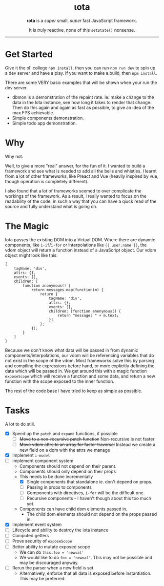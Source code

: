 <h1 align="center">ιota</h1>

<p align="center"><strong>ιota</strong> is a <i>super</i> small, <i>super</i> fast JavaScript framework.</p>
<p align="center">It is <i>truly</i> reactive, none of this <code>setState()</code> nonsense.</p>

---

# Get Started

Give it the ol' college `npm install`, then you can run `npm run dev` to spin up a dev server and have a play.
If you want to make a build, then `npm install`.

There are some VERY basic examples that will be shown when your run the dev server.

- dbmon is a demonstration of the repaint rate. Ie. make a change to the data
  in the Iota instance, see how long it takes to render that change. Then do 
  this again and again as fast as possible, to give an idea of the max FPS
  achievable.
- Simple components demonstration.
- Simple todo app demonstration.

# Why

Why not.

Well, to give a more "real" answer, for the fun of it.
I wanted to build a framework and see what is needed to add all the bells and whistles.
I learnt from a lot of other frameworks, like Preact and Vue (heavily inspired by vue, though operation is completely different).

I also found that a lot of frameworks seemed to over complicate the workings of the framework.
As a result, I really wanted to focus on the readability of the code, in such a way that you can have a qiuck read of 
the source and fully understand what is going on.

# The Magic

Iota passes the existing DOM into a Virtual DOM. Where there are dynamic components, like `i-if`/`i-for` or interpolations like `{{ user.name }}`, the vdom object will return a function instead of a JavaScript object. Our vdom object might look like this:

    {
        tagName: 'div',
        attrs: {},
        events: [],
        children: [
            function anonymous() {
                return messages.map(function(m) {
                    return {
                        tagName: 'div',
                        attrs: {},
                        events: [],
                        children: [function anonymous() {
                            return "message: " + m.text;
                        }]
                    };
                });
            }
        ]
    }
    
Because we don't know what data will be passed in from dynamic components/interpolations, our vdom will be referencing variables that do not exist in the scope of the vdom. Most frameworks solve this by parsing and compiling the expressions before hand, or more explicitly defining the data which will be passed in. We get around this with a magic function `exposeScope` which will receive a function and some data, and return a new function with the scope exposed to the inner function.

The rest of the code base I have tried to keep as simple as possible.

# Tasks

A lot to do still.

- [x] Speed up the `patch` and `expand` functions, if possible
    - [ ] ~~Move to a non-recursive patch function~~ Non-recursive is not faster
    - [ ] ~~Move vdom attrs to an array for faster traversal~~ Instead we create a new field on a dom with the attrs we manage
- [x] Implement `i-model`
- [ ] Implement component system
    - Components should not depend on their parent.
    - Components should only depend on their props
    - This needs to be done incrementally
        - [x] Single components that standalone ie. don't depend on props.
        - [ ] Passing in props to components
        - [ ] Components with directives, `i-for` will be the difficult one.
        - [ ] Recursive components - I haven't though about this too much yet.
    - Components can have child dom elements passed in.
        - The child dom elements should not depend on the props passed in.
- [x] Implement event system
- [ ] Lifecycle and ability to destroy the iota instance
- [ ] Computed getters
- [ ] Prove security of `exposeScope`
- [ ] Better ability to mutate exposed scope
    - We can do `this.foo = 'newval'`
    - We would like to do `foo = 'newval'`. This may not be possible and may be discouraged anyway.
- [ ] Rerun the parser when a new field is set
    - Alternatively, enforce that all data is exposed before instantiation. This may be preferred.
